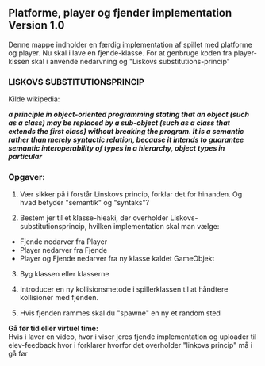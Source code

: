 ## Platforme, player og fjender implementation Version 1.0

Denne mappe indholder en færdig implementation af spillet med platforme og player. 
Nu skal i lave en fjende-klasse. For at genbruge koden fra player-klssen skal i anvende nedarvning og "Liskovs substitutions-princip"

### LISKOVS SUBSTITUTIONSPRINCIP 

Kilde wikipedia:

***a principle in object-oriented programming stating that an object (such as a class) may be replaced by a sub-object (such as a class that extends the first class) without breaking the program. It is a semantic rather than merely syntactic relation, because it intends to guarantee semantic interoperability of types in a hierarchy, object types in particular***

### Opgaver: 
1. Vær sikker på i forstår Linskovs princip, forklar det for hinanden. Og hvad betyder "semantik" og "syntaks"?

2. Bestem jer til et klasse-hieaki, der overholder Liskovs-substitutionsprincip, hvilken implementation skal man vælge:
- Fjende nedarver fra Player
- Player nedarver fra Fjende
- Player og Fjende nedarver fra ny klasse kaldet GameObjekt

3. Byg klassen eller klasserne

4. Introducer en ny kollisionsmetode i spillerklassen til at håndtere kollisioner med fjenden.

5. Hvis fjenden rammes skal du "spawne" en ny et random sted

**Gå før tid eller virtuel time:**   
Hvis i laver en video, hvor i viser jeres fjende implementation og uploader til elev-feedback hvor i forklarer hvorfor det overholder "linkovs princip" må i gå før
